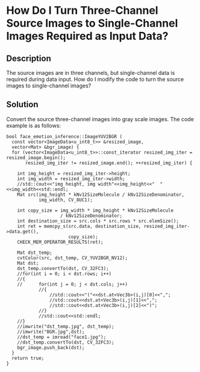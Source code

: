 # How Do I Turn Three-Channel Source Images to Single-Channel Images Required as Input Data?<a name="EN-US_TOPIC_0197320306"></a>

## Description<a name="section6121513102316"></a>

The source images are in three channels, but single-channel data is required during data input. How do I modify the code to turn the source images to single-channel images?

## Solution<a name="section1710418500234"></a>

Convert the source three-channel images into gray scale images. The code example is as follows:

```
bool face_emotion_inference::ImageYUV2BGR (
  const vector<ImageData<u_int8_t>> &resized_image,
  vector<Mat> &bgr_image) {
  for (vector<ImageData<u_int8_t>>::const_iterator resized_img_iter = resized_image.begin();
       resized_img_iter != resized_image.end(); ++resized_img_iter) {
 
    int img_height = resized_img_iter->height;
    int img_width = resized_img_iter->width;
    //std::cout<<"img height, img width"<<img_height<<"  "<<img_width<<std::endl;
    Mat src(img_height * kNv12SizeMolecule / kNv12SizeDenominator,
            img_width, CV_8UC1);
 
    int copy_size = img_width * img_height * kNv12SizeMolecule
                    / kNv12SizeDenominator;
    int destination_size = src.cols * src.rows * src.elemSize();
    int ret = memcpy_s(src.data, destination_size, resized_img_iter->data.get(),
                       copy_size);
    CHECK_MEM_OPERATOR_RESULTS(ret);
    
    Mat dst_temp;
    cvtColor(src, dst_temp, CV_YUV2BGR_NV12);
    Mat dst;
    dst_temp.convertTo(dst, CV_32FC3);
    //for(int i = 0; i < dst.rows; i++)
    //{
    //      for(int j = 0; j < dst.cols; j++)
            //{
                //std::cout<<"("<<dst.at<Vec3b>(i,j)[0]<<",";
                //std::cout<<dst.at<Vec3b>(i,j)[1]<<",";
                //std::cout<<dst.at<Vec3b>(i,j)[2]<<")";
            //}
            //std::cout<<std::endl;
    //}
    //imwrite("dst_temp.jpg", dst_temp);
    //imwrite("BGR.jpg",dst);
    //dst_temp = imread("face1.jpg");
    //dst_temp.convertTo(dst, CV_32FC3);
    bgr_image.push_back(dst);
  }
  return true;
}
```

